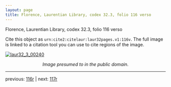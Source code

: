 ```yaml
---
layout: page
title: Florence, Laurentian Library, codex 32.3, folio 116 verso
---
```


Florence, Laurentian Library, codex 32.3, folio 116 verso

Cite this object as `urn:cite2:citelaur:laur32pages.v1:116v`.  The full image is linked to a citation tool you can use to cite regions of the image.

[![laur32_3_00240](http://www.homermultitext.org/iipsrv?IIIF=/project/homer/pyramidal/deepzoom/citelaur/laur32imgs/v1/laur32_3_00240.tif/full/800,/0/default.jpg)](http://www.homermultitext.org/ict2/?urn=urn:cite2:citelaur:laur32imgs.v1:laur32_3_00240) 

<p style="text-align: center; font-style: italic;">Image presumed to in the public domain.</p>

---

previous: [116r](../116r/) | next: [117r](../117r/)